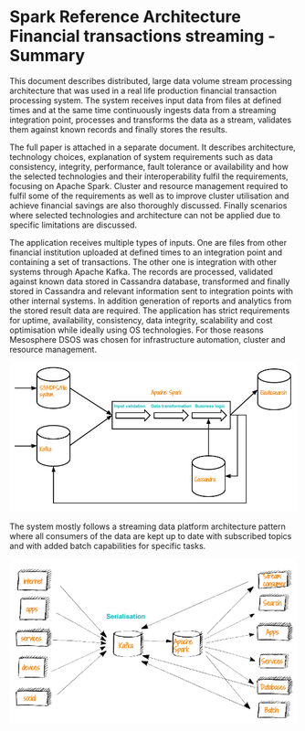 # Spark Reference Architecture Financial transactions streaming - Summary

This document describes distributed, large data volume stream processing architecture that was used in a real life production financial transaction processing system. The system receives input data from files at defined times and at the same time continuously ingests data from a streaming integration point, processes and transforms the data as a stream, validates them against known records and finally stores the results.

The full paper is attached in a separate document. It describes architecture, technology choices, explanation of system requirements such as data consistency, integrity, performance, fault tolerance or availability and how the selected technologies and their interoperability fulfil the requirements, focusing on Apache Spark. Cluster and resource management required to fulfil some of the requirements as well as to improve cluster utilisation and achieve financial savings are also thoroughly discussed. Finally scenarios where selected technologies and architecture can not be applied due to specific limitations are discussed.

The application receives multiple types of inputs. One are files from other financial institution uploaded at defined times to an integration point and containing a set of transactions. The other one is integration with other systems through Apache Kafka. The records are processed, validated against known data stored in Cassandra database, transformed and finally stored in Cassandra and relevant information sent to integration points with other internal systems. In addition generation of reports and analytics from the stored result data are required. The application has strict requirements for uptime, availability, consistency, data integrity, scalability and cost optimisation while ideally using OS technologies. For those reasons Mesosphere DSOS was chosen for infrastructure automation, cluster and resource management.

![architecture-diagram](/financial-transaction-streaming/architecture-diagram.png?raw=true "Optional Title")

The system mostly follows a streaming data platform architecture pattern where all consumers of the data are kept up to date with subscribed topics and with added batch capabilities for specific tasks. 

![architecture-diagram](/financial-transaction-streaming/streaming-data-platform.png?raw=true "Optional Title")
